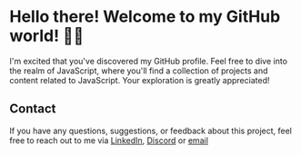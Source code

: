 # Hello there! Welcome to my GitHub world! 👋🏿

I'm excited that you've discovered my GitHub profile. Feel free to dive into the realm of JavaScript, where you'll find a collection of projects and content related to JavaScript. Your exploration is greatly appreciated!


## Contact

If you have any questions, suggestions, or feedback about this project, feel free to reach out to me via [LinkedIn](https://www.linkedin.com/in/kraffulbrown/), [Discord](https://discordapp.com/users/717510105049858128) or [email](mailto:kristopherab@gmail.com)
